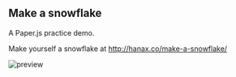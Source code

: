 ## Make a snowflake
A Paper.js practice demo.

Make yourself a snowflake at http://hanax.co/make-a-snowflake/

![preview](http://hanax.github.io/make-a-snowflake/demo_flake.png)
